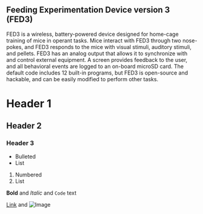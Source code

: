 ## Feeding Experimentation Device version 3 (FED3)

FED3 is a wireless, battery-powered device designed for home-cage training of mice in operant tasks. Mice interact with FED3 through two nose-pokes, and FED3 responds to the mice with visual stimuli, auditory stimuli, and pellets. FED3 has an analog output that allows it to synchronize with and control external equipment. A screen provides feedback to the user, and all behavioral events are logged to an on-board microSD card. The default code includes 12 built-in programs, but FED3 is open-source and hackable, and can be easily modified to perform other tasks.


# Header 1
## Header 2
### Header 3

- Bulleted
- List

1. Numbered
2. List

**Bold** and _Italic_ and `Code` text

[Link](url) and ![Image](src)
```

